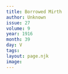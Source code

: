 ```yaml
---
title: Borrowed Mirth
author: Unknown
issue: 27
volume: 9
year: 1916
month: 39
day: V
tags:
layout: page.njk
image:
---
```

